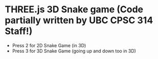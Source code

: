 # THREE.js 3D Snake game (Code partially written by UBC CPSC 314 Staff!)
- Press 2 for 2D Snake Game (in 3D)
- Press 3 for 3D Snake Game (going up and down too in 3D)
